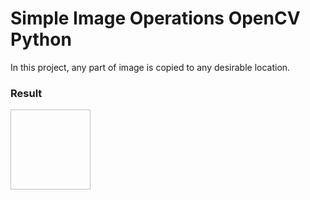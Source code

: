 <h1>
Simple Image Operations OpenCV Python
</h1>
<p>
  In this project, any part of image is copied to any desirable location.
</p>
<h3>Result</h3>
<div><img scr="C:\Users\Monga\Desktop\Img Operation\imgsol.PNG"style="width:128px;height:128px;">
</div>
